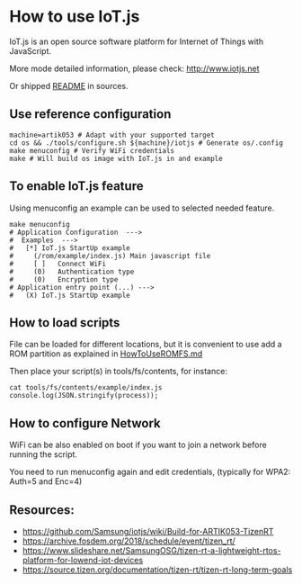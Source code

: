 # How to use IoT.js


IoT.js is an open source software platform
for Internet of Things with JavaScript.

More mode detailed information, please check:
http://www.iotjs.net

Or shipped [README](..//external/iotjs/README.md) in sources.


## Use reference configuration

    machine=artik053 # Adapt with your supported target  
    cd os && ./tools/configure.sh ${machine}/iotjs # Generate os/.config  
    make menuconfig # Verify WiFi credentials  
    make # Will build os image with IoT.js in and example  
  

## To enable IoT.js feature

Using menuconfig an example can be used to selected needed feature.

    make menuconfig  
    # Application Configuration  --->  
    #  Examples  --->  
    #   [*] IoT.js StartUp example  
    #     (/rom/example/index.js) Main javascript file  
    #     [ ]   Connect WiFi  
    #     (0)   Authentication type  
    #     (0)   Encryption type  
    # Application entry point (...) --->  
    #   (X) IoT.js StartUp example  


## How to load scripts

File can be loaded for different locations,
but it is convenient to use add a ROM partition as explained in
[HowToUseROMFS.md](HowToUseROMFS.md)

Then place your script(s) in tools/fs/contents, for instance:

    cat tools/fs/contents/example/index.js 
    console.log(JSON.stringify(process));


## How to configure Network

WiFi can be also enabled on boot if you want to join a network 
before running the script.

You need to run menuconfig again and edit credentials,
(typically for WPA2: Auth=5 and Enc=4)


## Resources:

* https://github.com/Samsung/iotjs/wiki/Build-for-ARTIK053-TizenRT
* https://archive.fosdem.org/2018/schedule/event/tizen_rt/
* https://www.slideshare.net/SamsungOSG/tizen-rt-a-lightweight-rtos-platform-for-lowend-iot-devices
* https://source.tizen.org/documentation/tizen-rt/tizen-rt-long-term-goals
